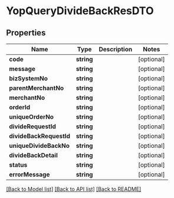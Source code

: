 # YopQueryDivideBackResDTO

## Properties
Name | Type | Description | Notes
------------ | ------------- | ------------- | -------------
**code** | **string** |  | [optional] 
**message** | **string** |  | [optional] 
**bizSystemNo** | **string** |  | [optional] 
**parentMerchantNo** | **string** |  | [optional] 
**merchantNo** | **string** |  | [optional] 
**orderId** | **string** |  | [optional] 
**uniqueOrderNo** | **string** |  | [optional] 
**divideRequestId** | **string** |  | [optional] 
**divideBackRequestId** | **string** |  | [optional] 
**uniqueDivideBackNo** | **string** |  | [optional] 
**divideBackDetail** | **string** |  | [optional] 
**status** | **string** |  | [optional] 
**errorMessage** | **string** |  | [optional] 

[[Back to Model list]](../README.md#documentation-for-models) [[Back to API list]](../README.md#documentation-for-api-endpoints) [[Back to README]](../README.md)


